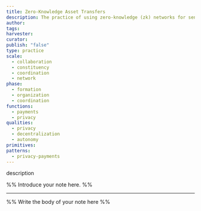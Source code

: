 ```yaml
---
title: Zero-Knowledge Asset Transfers
description: The practice of using zero-knowledge (zk) networks for sending and receiving private crypto payments
author: 
tags: 
harvester: 
curator: 
publish: "false"
type: practice
scale:
  - collaboration
  - constituency
  - coordination
  - network
phase:
  - formation
  - organization
  - coordination
functions:
  - payments
  - privacy
qualities:
  - privacy
  - decentralization
  - autonomy
primitives: 
patterns:
  - privacy-payments
---
```


description

%% Introduce your note here. %%

---

%% Write the body of your note here %%
